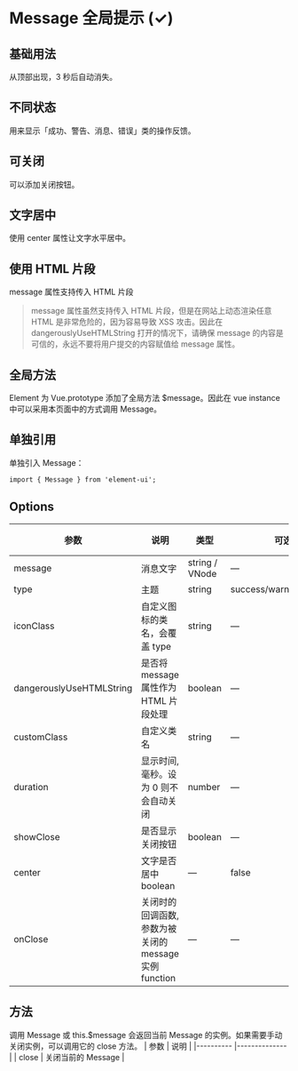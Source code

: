 # Message 全局提示 (✓)

## 基础用法
从顶部出现，3 秒后自动消失。
<m-message />

## 不同状态
用来显示「成功、警告、消息、错误」类的操作反馈。
<m-message-status />

## 可关闭
可以添加关闭按钮。
<m-message-close />

## 文字居中
使用 center 属性让文字水平居中。
<m-message-center />

## 使用 HTML 片段
message 属性支持传入 HTML 片段
<m-message-html />

>message 属性虽然支持传入 HTML 片段，但是在网站上动态渲染任意 HTML 是非常危险的，因为容易导致 XSS 攻击。因此在 dangerouslyUseHTMLString 打开的情况下，请确保 message 的内容是可信的，永远不要将用户提交的内容赋值给 message 属性。

## 全局方法
Element 为 Vue.prototype 添加了全局方法 $message。因此在 vue instance 中可以采用本页面中的方式调用 Message。

## 单独引用
单独引入 Message：

`import { Message } from 'element-ui';`

## Options

| 参数      | 说明          | 类型      | 可选值                           | 默认值  |
|---------- |-------------- |---------- |--------------------------------  |-------- |
|message|	消息文字|	string / VNode	|—|	—|
|type	|主题|	string|	success/warning/info/error	|info|
|iconClass|	自定义图标的类名，会覆盖 type|	string|	—|—|
|dangerouslyUseHTMLString	|是否将 message 属性作为 HTML 片段处理	|boolean|	—	|false|
|customClass|	自定义类名	|string	|—|	—|
|duration	|显示时间, 毫秒。设为 0 则不会自动关闭|	number	|—|	3000|
|showClose|	是否显示关闭按钮	|boolean	|—	|false|
|center|	文字是否居中	boolean	|—	|false|
|onClose	|关闭时的回调函数, 参数为被关闭的 message 实例	function	|—|	—|


## 方法
调用 Message 或 this.$message 会返回当前 Message 的实例。如果需要手动关闭实例，可以调用它的 close 方法。
| 参数      | 说明          |
|---------- |-------------- |
| close      | 关闭当前的 Message |

